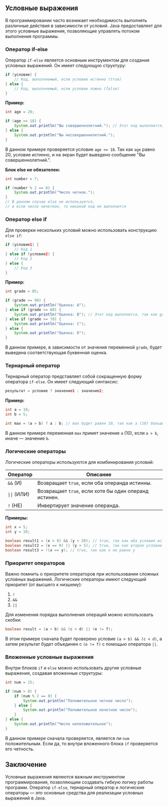 <h2>Условные выражения</h2>

В программировании часто возникает необходимость выполнять различные действия в зависимости от условий. Java предоставляет для этого условные выражения, позволяющие управлять потоком выполнения программы.

<h3>Оператор if-else</h3>

Оператор `if-else` является основным инструментом для создания условных выражений. Он имеет следующую структуру:

```java
if (условие) {
    // Код, выполняемый, если условие истинно (true)
} else {
    // Код, выполняемый, если условие ложно (false)
}
```

**Пример:**

```java
int age = 20;

if (age >= 18) {
    System.out.println("Вы совершеннолетний."); // Этот код выполнится, так как age (20) больше или равно 18
} else {
    System.out.println("Вы несовершеннолетний.");
}
```

В данном примере проверяется условие `age >= 18`.  Так как `age` равно 20, условие истинно, и на экран будет выведено сообщение "Вы совершеннолетний.". 

**Блок else не обязателен:**

```java
int number = 7;

if (number % 2 == 0) {
    System.out.println("Число четное.");
} 
// В данном случае else не используется, 
// и если число нечетное, то никакой код не выполнится
```

### Оператор else if

Для проверки нескольких условий можно использовать конструкцию `else if`:

```java
if (условие1) {
    // Код 1
} else if (условие2) {
    // Код 2
} else {
    // Код 3
}
```

**Пример:**

```java
int grade = 85;

if (grade >= 90) {
    System.out.println("Оценка: A");
} else if (grade >= 80) {
    System.out.println("Оценка: B"); // Этот код выполнится, так как grade (85) удовлетворяет этому условию
} else if (grade >= 70) {
    System.out.println("Оценка: C");
} else {
    System.out.println("Оценка: D");
}
```

В данном примере, в зависимости от значения переменной `grade`, будет выведена соответствующая буквенная оценка. 

### Тернарный оператор

Тернарный оператор представляет собой сокращенную форму оператора `if-else`. Он имеет следующий синтаксис:

```java
результат = условие ? значение1 : значение2;
```

**Пример:**

```java
int a = 10;
int b = 5;

int max = (a > b) ? a : b; // max будет равен 10, так как a (10) больше b (5)
```

В данном примере переменная `max`  примет значение `a` (10), если `a > b`,  иначе  — значение `b`.

### Логические операторы

Логические операторы используются для комбинирования условий:

| Оператор | Описание |
|---|---|
| `&&` (И) | Возвращает `true`, если оба операнда истинны. |
| `\|\|` (ИЛИ) | Возвращает `true`, если хотя бы один операнд истинен. |
| `!` (НЕ) | Инвертирует значение операнда. |

**Примеры:**

```java
int x = 5;
int y = 10;

boolean result1 = (x > 0) && (y < 20); // true, так как оба условия истинны
boolean result2 = (x == 0) || (y > 5); // true, так как второе условие истинно
boolean result3 = !(x == y); // true, так как x не равно y
```

### Приоритет операторов

Важно помнить о приоритете операторов при использовании сложных условных выражений. Логические операторы имеют следующий приоритет (от высшего к низшему):

1. `!`
2. `&&`
3. `||`

Для изменения порядка выполнения операций можно использовать скобки:

```java
boolean result = (a > b) && (c < d) || (e != f);
```

В этом примере сначала будет проверено условие `(a > b) && (c < d)`, а затем результат будет объединен с `(e != f)` с помощью оператора `||`.

### Вложенные условные выражения

Внутри блоков `if` и `else` можно использовать другие условные выражения, создавая вложенные структуры:

```java
int num = 15;

if (num > 0) {
    if (num % 2 == 0) {
        System.out.println("Положительное четное число");
    } else {
        System.out.println("Положительное нечетное число"); 
    }
} else {
    System.out.println("Число неположительное");
}
```

В данном примере сначала проверяется, является ли `num` положительным. Если да, то внутри вложенного блока `if` проверяется его четность. 

## Заключение

Условные выражения являются важным инструментом программирования, позволяющим создавать гибкую логику работы программ. Оператор `if-else`, тернарный оператор и логические операторы  —  это основные средства для реализации условных выражений в Java. 
